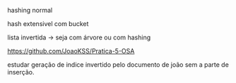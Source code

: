 hashing normal 

hash extensivel com bucket

lista invertida -> seja com árvore ou com hashing

https://github.com/JoaoKSS/Pratica-5-OSA

estudar geração de indice invertido pelo documento de joão sem a parte de inserção.

